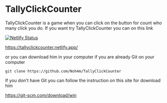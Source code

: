 # TallyClickCounter

TallyClickCounter is a game when you can click on the button for count who many click you do.
If you want try TallyClickCounter you can on this link

[![Netlify Status](https://api.netlify.com/api/v1/badges/aca71baf-3ebb-4ff9-900d-44997f7727c4/deploy-status)](https://app.netlify.com/sites/tallyclickcounter/deploys)

https://tallyclickcounter.netlify.app/

or you can download him in your computer if you are already Git on your computer 
    
    git clone https://github.com/Noh4m/TallyClickCounter
    
If you don't have Git you can follow the instruction on this site for download him
   
   https://git-scm.com/download/win
